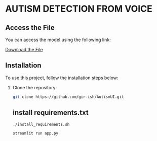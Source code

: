 # AUTISM DETECTION FROM VOICE 



## Access the File

You can access the model using the following link:

[Download the File](https://drive.google.com/file/d/1Q8DwjPlIaD1S5snh4hNINLt0NdHlYhd0/view?usp=sharing)

## Installation

To use this project, follow the installation steps below:

1. Clone the repository:
   ```bash
   git clone https://github.com/gir-ish/AutismUI.git
   ```
   
   ## install requirements.txt

   ```bash
   ./install_requirements.sh
   ```
   ```bash
   streamlit run app.py
   ```
